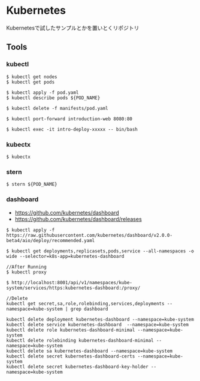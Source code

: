 # Kubernetes
Kubernetesで試したサンプルとかを置いとくリポジトリ

## Tools

### kubectl

```
$ kubectl get nodes
$ kubectl get pods

$ kubectl apply -f pod.yaml
$ kubectl describe pods ${POD_NAME}

$ kubectl delete -f manifests/pod.yaml

$ kubectl port-forward introduction-web 8080:80

$ kubectl exec -it intro-deploy-xxxxx -- bin/bash
```

### kubectx

```
$ kubectx
```

### stern

```
$ stern ${POD_NAME}
```

### dashboard

- https://github.com/kubernetes/dashboard
- https://github.com/kubernetes/dashboard/releases

```
$ kubectl apply -f https://raw.githubusercontent.com/kubernetes/dashboard/v2.0.0-beta4/aio/deploy/recommended.yaml

$ kubectl get deployments,replicasets,pods,service --all-namespaces -o wide --selector=k8s-app=kubernetes-dashboard

//After Running
$ kubectl proxy

$ http://localhost:8001/api/v1/namespaces/kube-system/services/https:kubernetes-dashboard:/proxy/

//Delete
kubectl get secret,sa,role,rolebinding,services,deployments --namespace=kube-system | grep dashboard

kubectl delete deployment kubernetes-dashboard --namespace=kube-system
kubectl delete service kubernetes-dashboard  --namespace=kube-system
kubectl delete role kubernetes-dashboard-minimal --namespace=kube-system
kubectl delete rolebinding kubernetes-dashboard-minimal --namespace=kube-system
kubectl delete sa kubernetes-dashboard --namespace=kube-system
kubectl delete secret kubernetes-dashboard-certs --namespace=kube-system
kubectl delete secret kubernetes-dashboard-key-holder --namespace=kube-system
```

